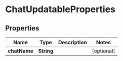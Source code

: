 

# ChatUpdatableProperties


## Properties

| Name | Type | Description | Notes |
|------------ | ------------- | ------------- | -------------|
|**chatName** | **String** |  |  [optional] |



